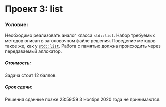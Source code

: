 # Проект 3: list

### Условие:
Необходимо реализовать аналог класса `std::list`. Набор требуемых методов
описан в заголовочном файле решения. Поведение методов такое же, как у [`std::list`](https://en.cppreference.com/w/cpp/container/list).
Работа с памятью должна происходить через передаваемый аллокатор.



##### Стоимость:
Задача стоит 12 баллов.

##### Срок сдачи:
Решения сданные позже 23:59:59 3 Ноября 2020 года не принимаются.